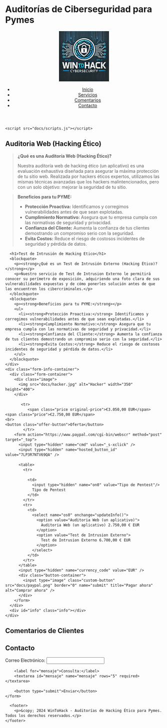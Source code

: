 # **Auditorías de Ciberseguridad para Pymes**

<html lang="es">
<head>
  <meta charset="UTF-8">
  <meta name="viewport" content="width=device-width, initial-scale=1.0">
  <title>WintoHack</title>
  <link rel="stylesheet" href="docs/styles.css">
</head>

<body>

  <header>
        <div class="logo">
            <img src="images/logo.jpg" alt="Logo de la Empresa" height="160" weight="25" >
        </div>
        <nav>
            <ul>
                <li><a href="#inicio">Inicio</a></li>
                <li><a href="#servicios">Servicios</a></li>
                <li><a href="#comentarios">Comentarios</a></li>
                <li><a href="#contacto">Contacto</a></li>
            </ul>
        </nav>
    </header>


    <script src="docs/scripts.js"></script>

    

<section id="servicios" class="container">
  <div class="content">
    <div class="text">
      <h1>Auditoria Web (Hacking Ético)</h1>
      <blockquote>
        <p><strong>¿Qué es una Auditoría Web (Hacking Ético)?</strong></p>
        <p>Nuestra auditoría web de hacking ético (un aplicativo) es una evaluación exhaustiva diseñada para asegurar la máxima protección de tu sitio web. Realizada por hackers éticos expertos, utilizamos las mismas técnicas avanzadas que los hackers malintencionados, pero con un solo objetivo: mejorar la seguridad de tu sitio.</p>
      </blockquote>
      <blockquote>
        <p><strong>Beneficios para tu PYME:</strong></p>
        <ul>
          <li><strong>Protección Proactiva:</strong> Identificamos y corregimos vulnerabilidades antes de que sean explotadas.</li>
          <li><strong>Cumplimiento Normativo:</strong> Asegura que tu empresa cumpla con las normativas de seguridad y privacidad.</li>
          <li><strong>Confianza del Cliente:</strong> Aumenta la confianza de tus clientes demostrando un compromiso serio con la seguridad.</li>
          <li><strong>Evita Costos:</strong> Reduce el riesgo de costosos incidentes de seguridad y pérdida de datos.</li>
        </ul>
      </blockquote>

      <h1>Test de Intrusión de Hacking Etico</h1>
      <blockquote>
        <p><strong>¿Qué es un Test de Intrusión Externo (Hacking Ético)?</strong></p>
        <p>Nuestro servicio de Test de Intrusion Externo le permitirá conocer su perímetro de exposición, adquiriendo una foto clara de sus vulnerabilidades expuestas y de cómo ponerles solución antes de que las encuentren los cibercriminales.</p>
      </blockquote>
      <blockquote>
        <p><strong>Beneficios para tu PYME:</strong></p>
        <ul>
          <li><strong>Protección Proactiva:</strong> Identificamos y corregimos vulnerabilidades antes de que sean explotadas.</li>
          <li><strong>Cumplimiento Normativo:</strong> Asegura que tu empresa cumpla con las normativas de seguridad y privacidad.</li>
          <li><strong>Confianza del Cliente:</strong> Aumenta la confianza de tus clientes demostrando un compromiso serio con la seguridad.</li>
          <li><strong>Evita Costos:</strong> Reduce el riesgo de costosos incidentes de seguridad y pérdida de datos.</li>
        </ul>
      </blockquote>
    </div>
    <div class="form-info-container">
      <div class="form-container">
        <div class="image">
          <img src="docs/hacker.jpg" alt="Hacker" width="350" height="400">
        </div>

           <tr>
              <span class="price original-price">€3.050,00 EUR</span>
    <span class="price">€2.750,00 EUR</span>
    <br>
    <button class="offer-button">Oferta</button>
            </tr>
        <form action="https://www.paypal.com/cgi-bin/webscr" method="post" target="_top">
          <input type="hidden" name="cmd" value="_s-xclick" />
          <input type="hidden" name="hosted_button_id" value="7LP3R7NTV69QA" />
                   
          <table>
            <tr>

              <td>
                <input type="hidden" name="on0" value="Tipo de Pentest"/>
                Tipo de Pentest
              </td>
            </tr>
            <tr>
              <td>
                <select name="os0" onchange="updateInfo()">
                  <option value="Auditoria Web (un aplicativo)">
                    Auditoria Web (un aplicativo) 2.750,00 € EUR
                  </option>
                  <option value="Test de Intrusion Externo">
                    Test de Intrusion Externo 6.700,00 € EUR
                  </option>
                </select>
              </td>
            </tr>
          </table>
          <input type="hidden" name="currency_code" value="EUR" />
          <div class="button-container">
            <input type="image" class="custom-button" src="docs/paypal.png" border="0" name="submit" title="Pagar ahora" alt="Comprar ahora" />
          </div>
        </form>
      </div>
      <div id="info" class="info"></div>
    </div>
  </div>
</section>


<main>
        <section id="comentarios" class="container">
            <h1>Comentarios de Clientes</h1>
            <div class="comentarios-lista" id="comentariosLista"></div>
        </section>




<section id="contacto" class="container">
    <h2>Contacto</h2>
    <form id="contactForm">
        <label for="email">Correo Electrónico:</label>
        <input type="email" id="email" name="email" required>
        
        <label for="mensaje">Consulta:</label>
        <textarea id="mensaje" name="mensaje" rows="5" required></textarea>
        
        <button type="submit">Enviar</button>
    </form>
</section>
</main>


<script src="https://cdn.emailjs.com/dist/email.min.js"></script>
<script>
    (function() {
        emailjs.init('YOUR_USER_ID'); // Reemplaza 'YOUR_USER_ID' con tu user ID de EmailJS
    })();
</script>


  
      <footer>
        <p>&copy; 2024 WinToHack - Auditorías de Hacking Ético para Pymes. Todos los derechos reservados.</p>
    </footer>
</body>
</html>

